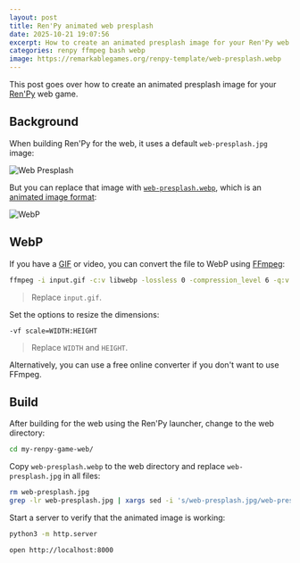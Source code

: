 ```yaml
---
layout: post
title: Ren'Py animated web presplash
date: 2025-10-21 19:07:56
excerpt: How to create an animated presplash image for your Ren'Py web game.
categories: renpy ffmpeg bash webp
image: https://remarkablegames.org/renpy-template/web-presplash.webp
---
```


This post goes over how to create an animated presplash image for your [Ren'Py](https://www.renpy.org/) web game.

## Background

When building Ren'Py for the web, it uses a default `web-presplash.jpg` image:

![Web Presplash](https://remarkablegames.org/renpy-template/web-presplash.webp)

But you can replace that image with [`web-presplash.webp`](https://www.renpy.org/doc/html/web.html#presplash), which is an [animated image format](https://wikipedia.org/wiki/WebP):

![WebP](https://remarkablegames.org/assembly-city/web-presplash.webp)

## WebP

If you have a [GIF](https://en.wikipedia.org/wiki/GIF) or video, you can convert the file to WebP using [FFmpeg](https://www.ffmpeg.org/):

```sh
ffmpeg -i input.gif -c:v libwebp -lossless 0 -compression_level 6 -q:v 75 -loop 0 -an web-presplash.webp
```

> Replace `input.gif`.

Set the options to resize the dimensions:

```
-vf scale=WIDTH:HEIGHT
```

> Replace `WIDTH` and `HEIGHT`.

Alternatively, you can use a free online converter if you don't want to use FFmpeg.

## Build

After building for the web using the Ren'Py launcher, change to the web directory:

```sh
cd my-renpy-game-web/
```

Copy `web-presplash.webp` to the web directory and replace `web-presplash.jpg` in all files:

```sh
rm web-presplash.jpg
grep -lr web-presplash.jpg | xargs sed -i 's/web-presplash.jpg/web-presplash.webp/g'
```

Start a server to verify that the animated image is working:

```sh
python3 -m http.server
```

```sh
open http://localhost:8000
```
